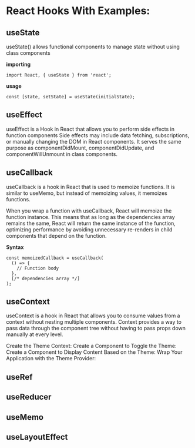 # React Hooks With Examples:

## useState

useState() allows functional components to manage state without using class components

**importing**
```
import React, { useState } from 'react';
```
**usage**
```
const [state, setState] = useState(initialState);
```

## useEffect

useEffect is a Hook in React that allows you to perform side effects in function components
Side effects may include data fetching, subscriptions, or manually changing the DOM in React components. It serves the same purpose as componentDidMount, componentDidUpdate, and componentWillUnmount in class components.

## useCallback

useCallback is a hook in React that is used to memoize functions. It is similar to useMemo, but instead of memoizing values, it memoizes functions.

When you wrap a function with useCallback, React will memoize the function instance. This means that as long as the dependencies array remains the same, React will return the same instance of the function, optimizing performance by avoiding unnecessary re-renders in child components that depend on the function.

**Syntax**
```
const memoizedCallback = useCallback(
  () => {
    // Function body
  },
  [/* dependencies array */]
);
```

## useContext
useContext is a hook in React that allows you to consume values from a context without nesting multiple components. Context provides a way to pass data through the component tree without having to pass props down manually at every level.

Create the Theme Context:
Create a Component to Toggle the Theme:
Create a Component to Display Content Based on the Theme:
Wrap Your Application with the Theme Provider:

## useRef


## useReducer

## useMemo

## useLayoutEffect
